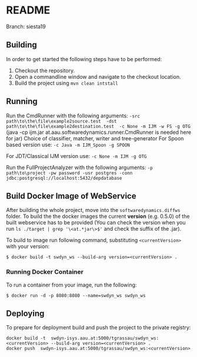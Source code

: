 # README  #
 Branch: siesta19 
 

## Building

In order to get started the following steps have to be performed:

1. Checkout the repository.
2. Open a commandline window and navigate to the checkout location.
3. Build the project using `mvn clean intstall`


## Running 
Run the CmdRunner with the following arguments:
`-src path\to\the\file\example2source.test	-dst path\to\the\file\example2destination.test	-c None -m IJM -w FS -g OTG`
(java -cp ijm.jar at.aau.softwaredynamics.runner.CmdRunner is needed here for jar)
Choice of classifier, matcher, writer and tree-generator
For Spoon based version use: `-c Java -m IJM_Spoon -g SPOON`

For JDT/Classical IJM version use: `-c None -m IJM -g OTG`

Run the FullProjectAnalyzer with the following arguments: `-p path\to\project -pw password -usr postgres -conn jdbc:postgresql://localhost:5432/depdatabase`



## Build Docker Image of WebService

After building the whole project, move into the `softwaredynamics.diffws` folder.
To build the the docker images the current **version** (e.g. 0.5.0) of the built webservice has to be provided 
(You can check the version when you run ``ls ./target | grep '\<at.*jar\>$'``  and check the suffix of the .jar).

To build to image run following command, substituting ``<currentVersion>`` with your version:

```
$ docker build -t swdyn_ws --build-arg version=<currentVersion> .
```

### Running Docker Container

To run a container from your image, run the following:

```
$ docker run -d -p 8080:8080 --name=swdyn_ws swdyn_ws

```

## Deploying

To prepare for deployment build and push the project to the private registry:


```
docker build -t  swdyn-isys.aau.at:5000/tgrassau/swdyn_ws:<currentVersion> --build-arg version=<currentVersion> .
docker push  swdyn-isys.aau.at:5000/tgrassau/swdyn_ws:<currentVersion>
```